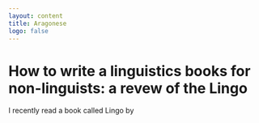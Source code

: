 ```yaml
---
layout: content
title: Aragonese
logo: false
---
```


<h1> How to write a linguistics books for non-linguists: a revew of the Lingo </h1>

<p> I recently read a book called Lingo by 